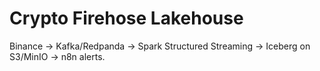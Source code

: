 ﻿# Crypto Firehose Lakehouse
Binance → Kafka/Redpanda → Spark Structured Streaming → Iceberg on S3/MinIO → n8n alerts.

